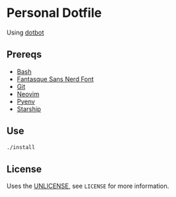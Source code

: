 # Personal Dotfile

Using [dotbot](https://github.com/anishathalye/dotbot)

## Prereqs
- [Bash](https://www.gnu.org/software/bash/)
- [Fantasque Sans Nerd Font](https://github.com/ryanoasis/nerd-fonts/tree/master/patched-fonts/FantasqueSansMono)
- [Git](https://git-scm.com)
- [Neovim](https://neovim.io)
- [Pyenv](https://github.com/pyenv/pyenv)
- [Starship](https://starship.rs/)

## Use
```sh
./install
```

## License
Uses the [UNLICENSE](https://unlicense.org), see `LICENSE` for more information.
